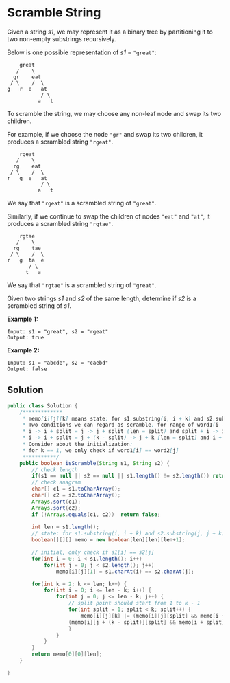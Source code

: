 # Scramble String

Given a string _s1_, we may represent it as a binary tree by partitioning it to two non-empty substrings recursively.

Below is one possible representation of _s1_ = `"great"`:

```text
    great
   /    \
  gr    eat
 / \    /  \
g   r  e   at
           / \
          a   t
```

To scramble the string, we may choose any non-leaf node and swap its two children.

For example, if we choose the node `"gr"` and swap its two children, it produces a scrambled string `"rgeat"`.

```text
    rgeat
   /    \
  rg    eat
 / \    /  \
r   g  e   at
           / \
          a   t
```

We say that `"rgeat"` is a scrambled string of `"great"`.

Similarly, if we continue to swap the children of nodes `"eat"` and `"at"`, it produces a scrambled string `"rgtae"`.

```text
    rgtae
   /    \
  rg    tae
 / \    /  \
r   g  ta  e
       / \
      t   a
```

We say that `"rgtae"` is a scrambled string of `"great"`.

Given two strings _s1_ and _s2_ of the same length, determine if _s2_ is a scrambled string of _s1_.

**Example 1:**

```text
Input: s1 = "great", s2 = "rgeat"
Output: true
```

**Example 2:**

```text
Input: s1 = "abcde", s2 = "caebd"
Output: false
```

## Solution

```java
public class Solution {
    /*************
     * memo[i][j][k] means state: for s1.substring(i, i + k) and s2.substring(j, j + k), if they are scramble string
     * Two conditions we can regard as scramble, for range of word1(i -> i+k) or word2(j -> j+k):
     * i -> i + split = j -> j + split (len = split) and split + i -> i + k = split + j -> j + k (len = k - split)
     * i -> i + split = j + (k - split) -> j + k [len = split] and i + split -> i + k = j -> j + (k - split)(len = k - split)
     * Consider about the initialization:
     * for k == 1, we only check if word1[i] == word2[j]
     ***********/
    public boolean isScramble(String s1, String s2) {
        // check length
        if(s1 == null || s2 == null || s1.length() != s2.length()) return false;
        // check anagram
        char[] c1 = s1.toCharArray();
        char[] c2 = s2.toCharArray();
        Arrays.sort(c1);
        Arrays.sort(c2);
        if (!Arrays.equals(c1, c2))  return false;
        
        int len = s1.length();
        // state: for s1.substring(i, i + k) and s2.substring(j, j + k), if they are scramble string
        boolean[][][] memo = new boolean[len][len][len+1];

        // initial, only check if s1[i] == s2[j] 
        for(int i = 0; i < s1.length(); i++)
            for(int j = 0; j < s2.length(); j++)
                memo[i][j][1] = s1.charAt(i) == s2.charAt(j);

        for(int k = 2; k <= len; k++) {
            for(int i = 0; i <= len - k; i++) {
                for(int j = 0; j <= len - k; j++) {
                    // split point should start from 1 to k - 1
                    for(int split = 1; split < k; split++) {
                        memo[i][j][k] |= (memo[i][j][split] && memo[i + split][j + split][k - split]) || 
					(memo[i][j + (k - split)][split] && memo[i + split][j][k - split]);
                    }
                }
            }
        }
        return memo[0][0][len];
    }

}
```

